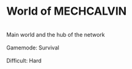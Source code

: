# World of MECHCALVIN
<br>Main world and the hub of the network</br>
<br>Gamemode: Survival</br>
<br>Difficult: Hard</br>
